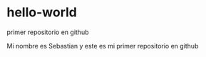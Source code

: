 # hello-world
primer repositorio en github

Mi nombre es Sebastian y este es mi primer repositorio en github
